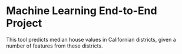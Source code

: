 # Machine Learning End-to-End Project
This tool predicts median house values in Californian districts, given a number of features from these districts.
